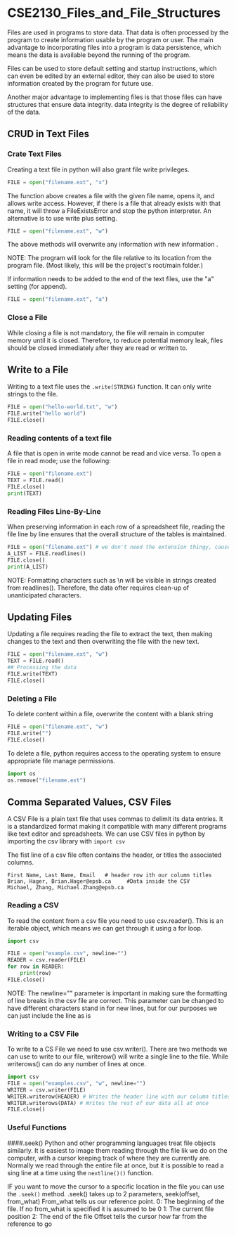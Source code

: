 # CSE2130_Files_and_File_Structures

Files are used in programs to store data. That data is often processed by the program to create information usable by the program or user. The main advantage to incorporating files into a program is data persistence, which means the data is available beyond the running of the program.

Files can be used to store default setting and startup instructions, which can even be edited by an external editor, they can also be used to store information created by the program for future use.

Another major advantage to implementing files is that those files can have structures that ensure data integrity. data integrity is the degree of reliability of the data.

## CRUD in Text Files
### Crate Text Files
Creating a text file in python will also grant file write privileges. 
```python
FILE = open("filename.ext", "x")
```
The function above creates a file with the given file name, opens it, and allows write access. However, if there is a file that already exists with that name, it will throw a FileExistsError and stop the python interpreter. An alternative is to use write plus setting.
```python
FILE = open("filename.ext", "w")
```
The above methods will overwrite any information with new information .

NOTE: The program will look for the file relative to its location from the program file. (Most likely, this will be the project's root/main folder.) 

If information needs to be added to the end of the text files, use the "a" setting (for append).
```python
FILE = open("filename.ext", "a")
```
### Close a File
While closing a file is not mandatory, the file will remain in computer memory until it is closed. Therefore, to reduce potential memory leak, files should be closed immediately after they are read or written to.

## Write to a File
Writing to a text file uses the ```.write(STRING)``` function. It can only write strings to the file.

```python
FILE = open("hello-world.txt", "w")
FILE.write("hello world")
FILE.close()
```

### Reading contents of a text file
A file that is open in write mode cannot be read and vice versa. To open a file in read mode; use the following:
```python
FILE = open("filename.ext")
TEXT = FILE.read()
FILE.close()
print(TEXT)
```

### Reading Files Line-By-Line
When preserving information in each row of a spreadsheet file, reading the file line by line ensures that the overall structure of the tables is maintained.
```python
FILE = open("filename.ext") # we don't need the extension thingy, cause we're just opening it to read it
A_LIST = FILE.readlines()
FILE.close()
print(A_LIST)
```
NOTE: Formatting characters such as \n will be visible in strings created from readlines(). Therefore, the data ofter requires clean-up of unanticipated characters. 

## Updating Files
Updating a file requires reading the file to extract the text, then making changes to the text and then overwriting the file with the new text.
```python
FILE = open("filename.ext", "w")
TEXT = FILE.read()
## Processing the data
FILE.write(TEXT)
FILE.close()
```

### Deleting a File
To delete content within a file, overwrite the content with a blank string
```python
FILE = open("filename.ext", "w")
FILE.write("")
FILE.close()
```
To delete a file, python requires access to the operating system to ensure appropriate file manage permissions.
```python
import os
os.remove("filename.ext")
```

## Comma Separated Values, CSV Files
A CSV File is a plain text file that uses commas to delimit its data entries. It is a standardized format making it compatible with many different programs like text editor and spreadsheets. We can use CSV files in python by importing the csv library with ```import csv```

The fist line of a csv file often contains the header, or titles the associated columns.

```
First Name, Last Name, Email   # header row ith our column titles
Brian, Hager, Brian.Hager@epsb.ca     #Data inside the CSV
Michael, Zhang, Michael.Zhang@epsb.ca
```
### Reading a CSV 
To read the content from a csv file you need to use csv.reader(). This is an iterable object, which means we can get through it using a for loop.

```python
import csv

FILE = open("example.csv", newline="")
READER = csv.reader(FILE)
for row in READER:
    print(row)
FILE.close()
```
NOTE: The newline="" parameter is important in making sure the formatting of line breaks in the csv file are correct. This parameter can be changed to have different characters stand in for new lines, but for our purposes we can just include the line as is

### Writing to a CSV File
To write to a CS File we need to use csv.writer(). There are two methods we can use to write to our file, writerow() will write a single line to the file. While writerows() can do any number of lines at once.

```python
import csv
FILE = open("examples.csv", "w", newline="")
WRITER = csv.writer(FILE)
WRITER.writerow(HEADER) # Writes the header line with our column titles
WRITER.writerows(DATA) # Writes the rest of our data all at once
FILE.close()
```

### Useful Functions
####.seek()
Python and other programming languages treat file objects similarly. It is easiest to image them reading through the file lik we do on the computer, with a cursor keeping track of where they are currently are. Normally we read through the entire file at once, but it is possible to read a sing line at a time using the ```nextline()()``` function.

IF you want to move the cursor to a specific location in the file you can use the ```.seek()``` method. .seek() takes up to 2 parameters, seek(offset, from_what)
From_what tells us our reference point.
0: The beginning of the file. If no from_what is specified it is assumed to be 0
1: The current file position
2: The end of the file
Offset tells the cursor how far from the reference to go